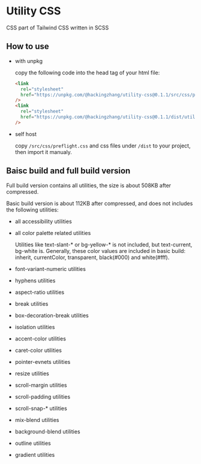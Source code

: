 # Utility CSS

CSS part of Tailwind CSS written in SCSS

## How to use

- with unpkg

  copy the following code into the head tag of your html file:

  ```html
  <link
    rel="stylesheet"
    href="https://unpkg.com/@hackingzhang/utility-css@0.1.1/src/css/preflight.css"
  />
  <link
    rel="stylesheet"
    href="https://unpkg.com/@hackingzhang/utility-css@0.1.1/dist/utility-css.full.min.css"
  />
  ```

- self host

  copy `/src/css/preflight.css` and css files under `/dist` to your project, then import it manualy.

## Baisc build and full build version

Full build version contains all utilities, the size is about 508KB after compressed.

Basic build version is about 112KB after compressed, and does not includes the following utilities:

- all accessibility utilities
- all color palette related utilities

  Utilities like text-slant-\* or bg-yellow-\* is not included, but text-current, bg-white is. Generally, these color values are included in basic build: inherit, currentColor, transparent, black(#000) and white(#fff).

- font-variant-numeric utilities
- hyphens utilities
- aspect-ratio utilities
- break utilities
- box-decoration-break utilities
- isolation utilities
- accent-color utilities
- caret-color utilities
- pointer-evnets utilities
- resize utilities
- scroll-margin utilities
- scroll-padding utilities
- scroll-snap-\* utilities
- mix-blend utilities
- background-blend utilities
- outline utilities
- gradient utilities
